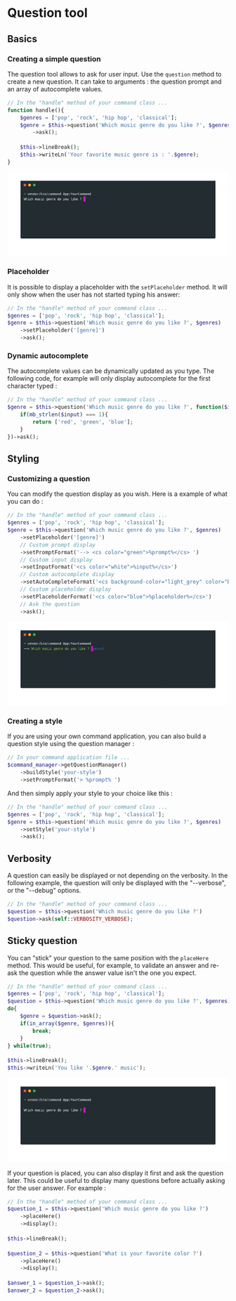 # Question tool

## Basics

### Creating a simple question

The question tool allows to ask for user input. Use the `question` method to create a new question. It can take to arguments : the question prompt and an array of autocomplete values.

```php
// In the "handle" method of your command class ...
function handle(){
    $genres = ['pop', 'rock', 'hip hop', 'classical'];
    $genre = $this->question('Which music genre do you like ?', $genres)
        ->ask();
    
    $this->lineBreak();
    $this->writeLn('Your favorite music genre is : '.$genre);
}
```
    
![command question](img/question_basic.gif)

### Placeholder
    
It is possible to display a placeholder with the `setPlaceholder` method. It will only show when the user has not started typing his answer:

```php
// In the "handle" method of your command class ...
$genres = ['pop', 'rock', 'hip hop', 'classical'];
$genre = $this->question('Which music genre do you like ?', $genres)
    ->setPlaceholder('[genre]')
    ->ask();
```
    
### Dynamic autocomplete
    
The autocomplete values can be dynamically updated as you type. The following code, for example will only display autocomplete for the first character typed : 

```php
// In the "handle" method of your command class ...
$genre = $this->question('Which music genre do you like ?', function($input){
    if(mb_strlen($input) === 1){
        return ['red', 'green', 'blue'];
    }
})->ask();
```
    
## Styling

### Customizing a question

You can modify the question display as you wish. Here is a example of what you can do :

```php
// In the "handle" method of your command class ...
$genres = ['pop', 'rock', 'hip hop', 'classical'];
$genre = $this->question('Which music genre do you like ?', $genres)
    ->setPlaceholder('[genre]')
    // Custom prompt display
    ->setPromptFormat('--> <cs color="green">%prompt%</cs> ')
    // Custom input display
    ->setInputFormat('<cs color="white">%input%</cs>')
    // Custom autocomplete display
    ->setAutoCompleteFormat('<cs background-color="light_grey" color="black">%autocomplete%</cs>')
    // Custom placeholder display
    ->setPlaceholderFormat('<cs color="blue">%placeholder%</cs>')
    // Ask the question
    ->ask();
```
 
![command question style](img/question_style.gif)


### Creating a style
    
If you are using your own command application, you can also build a question style using the question manager :

```php
// In your command application file ...
$command_manager->getQuestionManager()
    ->buildStyle('your-style')
    ->setPromptFormat('> %prompt% ')
```
 
        
And then simply apply your style to your choice like this :

```php
// In the "handle" method of your command class ...
$genres = ['pop', 'rock', 'hip hop', 'classical'];
$genre = $this->question('Which music genre do you like ?', $genres)
    ->setStyle('your-style')
    ->ask();
```
        


## Verbosity

A question can easily be displayed or not depending on the verbosity. In the following example, the question will only be displayed with the "--verbose", or the "--debug" options. 

```php
// In the "handle" method of your command class ...
$question = $this->question('Which music genre do you like ?')
$question->ask(self::VERBOSITY_VERBOSE);
```
       
        
## Sticky question

You can "stick" your question to the same position with the `placeHere` method. This would be useful, for example, to validate an answer and re-ask the question while the answer value isn't the one you expect.
    
```php
// In the "handle" method of your command class ...
$genres = ['pop', 'rock', 'hip hop', 'classical'];
$question = $this->question('Which music genre do you like ?', $genres)->placeHere();
do{
    $genre = $question->ask();
    if(in_array($genre, $genres)){
        break;
    }
} while(true);

$this->lineBreak();
$this->writeLn('You like '.$genre.' music');
```

![command sticky question](img/question_sticky.gif)    

If your question is placed, you can also display it first and ask the question later. This could be useful to display many questions before actually asking for the user answer. For example :
    
```php
// In the "handle" method of your command class ...
$question_1 = $this->question('Which music genre do you like ?')
    ->placeHere()
    ->display();

$this->lineBreak();     
    
$question_2 = $this->question('What is your favorite color ?')
    ->placeHere()
    ->display();
    
$answer_1 = $question_1->ask();
$answer_2 = $question_2->ask();
```